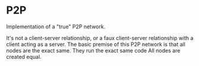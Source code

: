 P2P
===

Implementation of a "true" P2P network.

It's not a client-server relationship, or a faux client-server relationship with a client acting as a server. The basic premise of this P2P network is that all nodes are the exact same. They run the exact same code All nodes are created equal.